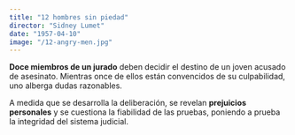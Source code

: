 ```yaml
---
title: "12 hombres sin piedad"
director: "Sidney Lumet"
date: "1957-04-10"
image: "/12-angry-men.jpg"
---
```


**Doce miembros de un jurado** deben decidir el destino de un joven acusado de asesinato. Mientras once de ellos están convencidos de su culpabilidad, uno alberga dudas razonables.

A medida que se desarrolla la deliberación, se revelan **prejuicios personales** y se cuestiona la fiabilidad de las pruebas, poniendo a prueba la integridad del sistema judicial.
